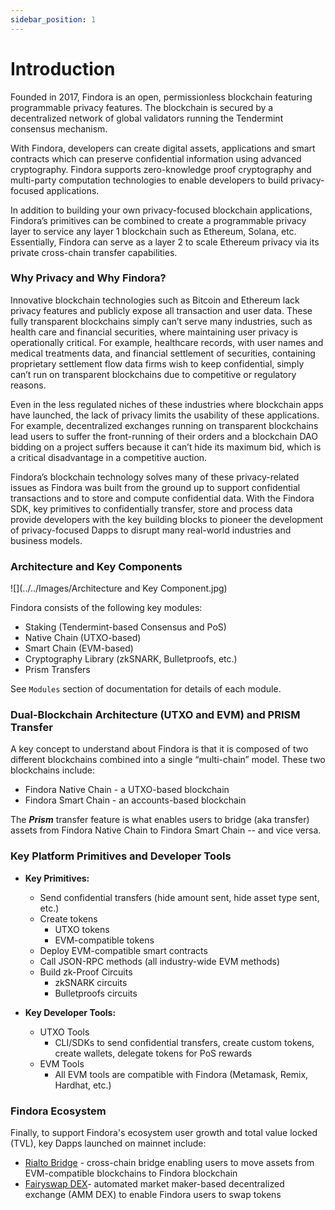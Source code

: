 ```yaml
---
sidebar_position: 1
---
```


# Introduction
Founded in 2017, Findora is an open, permissionless blockchain featuring programmable privacy features. The blockchain is secured by a decentralized network of global validators running the Tendermint consensus mechanism.

With Findora, developers can create digital assets, applications and smart contracts which can preserve confidential information using advanced cryptography. Findora supports zero-knowledge proof cryptography and multi-party computation technologies to enable developers to build privacy-focused applications.

In addition to building your own privacy-focused blockchain applications, Findora’s primitives can be combined to create a programmable privacy layer to service any layer 1 blockchain such as Ethereum, Solana, etc. Essentially, Findora can serve as a layer 2 to scale Ethereum privacy via its private cross-chain transfer capabilities.

### Why Privacy and Why Findora?
Innovative blockchain technologies such as Bitcoin and Ethereum lack privacy features and publicly expose all transaction and user data. These fully transparent blockchains simply can’t serve many industries, such as health care and financial securities, where maintaining user privacy is operationally critical. For example, healthcare records, with user names and medical treatments data, and financial settlement of securities, containing proprietary settlement flow data firms wish to keep confidential, simply can’t run on transparent blockchains due to competitive or regulatory reasons.

Even in the less regulated niches of these industries where blockchain apps have launched, the lack of privacy limits the usability of these applications. For example, decentralized exchanges running on transparent blockchains lead users to suffer the front-running of their orders and a blockchain DAO bidding on a project suffers because it can’t hide its maximum bid, which is a critical disadvantage in a competitive auction.

Findora’s blockchain technology solves many of these privacy-related issues as Findora was built from the ground up to support confidential transactions and to store and compute confidential data. With the Findora SDK, key primitives to confidentially transfer, store and process data provide developers with the key building blocks to pioneer the development of privacy-focused Dapps to disrupt many real-world industries and business models.

### Architecture and Key Components
![](../../Images/Architecture and Key Component.jpg)

Findora consists of the following key modules:

* Staking (Tendermint-based Consensus and PoS)
* Native Chain (UTXO-based)
* Smart Chain (EVM-based)
* Cryptography Library (zkSNARK, Bulletproofs, etc.)
* Prism Transfers

See `Modules` section of documentation for details of each module.

### Dual-Blockchain Architecture (UTXO and EVM) and PRISM Transfer
A key concept to understand about Findora is that it is composed of two different blockchains combined into a single “multi-chain” model. These two blockchains include:

* Findora Native Chain - a UTXO-based blockchain
* Findora Smart Chain - an accounts-based blockchain

The **_Prism_** transfer feature is what enables users to bridge (aka transfer) assets from Findora Native Chain to Findora Smart Chain -- and vice versa.

### Key Platform Primitives and Developer Tools
* **Key Primitives:**
    * Send confidential transfers (hide amount sent, hide asset type sent, etc.)
    * Create tokens
        * UTXO tokens
        * EVM-compatible tokens
    * Deploy EVM-compatible smart contracts
    * Call JSON-RPC methods (all industry-wide EVM methods)
    * Build zk-Proof Circuits
        * zkSNARK circuits
        * Bulletproofs circuits

* **Key Developer Tools:**
    * UTXO Tools
        * CLI/SDKs to send confidential transfers,  create custom tokens, create wallets, delegate tokens for PoS rewards
    * EVM Tools
        * All EVM tools are compatible with Findora (Metamask, Remix, Hardhat, etc.)

### Findora Ecosystem
Finally, to support Findora's ecosystem user growth and total value locked (TVL), key Dapps launched on mainnet include:
* [Rialto Bridge](https://rialtobridge.io) - cross-chain bridge enabling users to move assets from EVM-compatible blockchains to Findora blockchain
* [Fairyswap DEX](https://fairyswap.finance/)- automated market maker-based decentralized exchange (AMM DEX) to enable Findora users to swap tokens